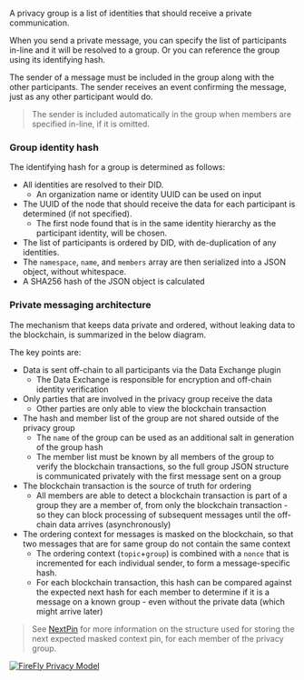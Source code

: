 A privacy group is a list of identities that should receive a private communication.

When you send a private message, you can specify the list of participants in-line
and it will be resolved to a group. Or you can reference the group using its
identifying hash.

The sender of a message must be included in the group along with the other
participants. The sender receives an event confirming the message, just as
any other participant would do.

> The sender is included automatically in the group when members are
> specified in-line, if it is omitted.

### Group identity hash

The identifying hash for a group is determined as follows:

- All identities are resolved to their DID.
  - An organization name or identity UUID can be used on input
- The UUID of the node that should receive the data for each participant is
  determined (if not specified).
  - The first node found that is in the same identity hierarchy as the
    participant identity, will be chosen.
- The list of participants is ordered by DID, with de-duplication of
  any identities.
- The `namespace`, `name`, and `members` array are then serialized into
  a JSON object, without whitespace.
- A SHA256 hash of the JSON object is calculated

### Private messaging architecture

The mechanism that keeps data private and ordered, without leaking data to the
blockchain, is summarized in the below diagram.

The key points are:

- Data is sent off-chain to all participants via the Data Exchange plugin
  - The Data Exchange is responsible for encryption and off-chain identity verification
- Only parties that are involved in the privacy group receive the data
  - Other parties are only able to view the blockchain transaction
- The hash and member list of the group are not shared outside of the privacy group
  - The `name` of the group can be used as an additional salt in generation of the group hash
  - The member list must be known by all members of the group to verify the blockchain transactions,
    so the full group JSON structure is communicated privately with the first message
    sent on a group
- The blockchain transaction is the source of truth for ordering
  - All members are able to detect a blockchain transaction is part of a group
    they are a member of, from only the blockchain transaction - so they can block
    processing of subsequent messages until the off-chain data arrives (asynchronously)
- The ordering context for messages is masked on the blockchain, so that two messages
  that are for same group do not contain the same context
  - The ordering context (`topic`+`group`) is combined with a `nonce` that is incremented
    for each individual sender, to form a message-specific hash.
  - For each blockchain transaction, this hash can be compared against the expected next
    hash for each member to determine if it is a message on a known group - even without
    the private data (which might arrive later)

> See [NextPin](./nextpin) for more information on the structure used for storing the next
> expected masked context pin, for each member of the privacy group.

[![FireFly Privacy Model](../../images/firefly_data_privacy_model.jpg)](../../images/firefly_data_privacy_model.jpg) 

